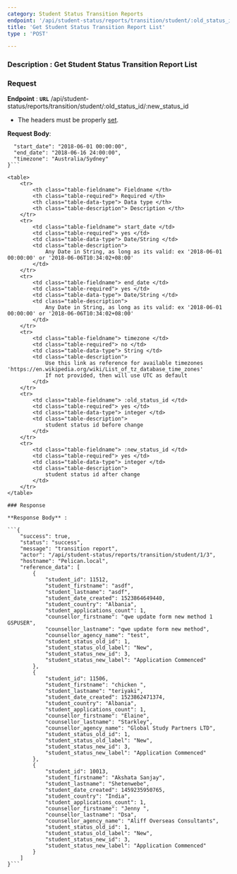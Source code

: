 ```yaml
---
category: Student Status Transition Reports
endpoint: '/api/student-status/reports/transition/student/:old_status_id/:new_status_id'
title: 'Get Student Status Transition Report List'
type : 'POST'

---
```

### **Description** : Get Student Status Transition Report List

### Request

**Endpoint** : **`URL`** /api/student-status/reports/transition/student/:old_status_id/:new_status_id

* The headers must be properly [set](#/Info-setting-headers).

**Request Body**: 

```{
  "start_date": "2018-06-01 00:00:00",
  "end_date": "2018-06-16 24:00:00",
  "timezone": "Australia/Sydney"
}```

<table>
	<tr>
		<th class="table-fieldname"> Fieldname </th>
		<th class="table-required"> Required </th>    
		<th class="table-data-type"> Data type </th>
		<th class="table-description"> Description </th>
	</tr>
	<tr>
		<td class="table-fieldname"> start_date </td>
        <td class="table-required"> yes </td>
		<td class="table-data-type"> Date/String </td>
		<td class="table-description">
            Any Date in String, as long as its valid: ex '2018-06-01 00:00:00' or '2018-06-06T10:34:02+08:00'
        </td>
	</tr>  
	<tr>
		<td class="table-fieldname"> end_date </td>
        <td class="table-required"> yes </td>
		<td class="table-data-type"> Date/String </td>
		<td class="table-description">
            Any Date in String, as long as its valid: ex '2018-06-01 00:00:00' or '2018-06-06T10:34:02+08:00'
        </td>
	</tr> 
	<tr>
		<td class="table-fieldname"> timezone </td>
        <td class="table-required"> no </td>
		<td class="table-data-type"> String </td>
		<td class="table-description">
            Use this link as reference for available timezones 'https://en.wikipedia.org/wiki/List_of_tz_database_time_zones'
            If not provided, then will use UTC as default
        </td>
	</tr>    
	<tr>
		<td class="table-fieldname"> :old_status_id </td>
        <td class="table-required"> yes </td>
		<td class="table-data-type"> integer </td>
		<td class="table-description">
            student status id before change
        </td>
	</tr>        
	<tr>
		<td class="table-fieldname"> :new_status_id </td>
        <td class="table-required"> yes </td>
		<td class="table-data-type"> integer </td>
		<td class="table-description">
            student status id after change
        </td>
	</tr>          
</table>

### Response 

**Response Body** : 

```{
    "success": true,
    "status": "success",
    "message": "transition report",
    "actor": "/api/student-status/reports/transition/student/1/3",
    "hostname": "Pelican.local",
    "reference_data": [
        {
            "student_id": 11512,
            "student_firstname": "asdf",
            "student_lastname": "asdf",
            "student_date_created": 1523864649440,
            "student_country": "Albania",
            "student_applications_count": 1,
            "counsellor_firstname": "qwe update form new method 1 GSPUSER",
            "counsellor_lastname": "qwe update form new method",
            "counsellor_agency_name": "test",
            "student_status_old_id": 1,
            "student_status_old_label": "New",
            "student_status_new_id": 3,
            "student_status_new_label": "Application Commenced"
        },
        {
            "student_id": 11506,
            "student_firstname": "chicken ",
            "student_lastname": "teriyaki",
            "student_date_created": 1523862471374,
            "student_country": "Albania",
            "student_applications_count": 1,
            "counsellor_firstname": "Elaine",
            "counsellor_lastname": "Starkley",
            "counsellor_agency_name": "Global Study Partners LTD",
            "student_status_old_id": 1,
            "student_status_old_label": "New",
            "student_status_new_id": 3,
            "student_status_new_label": "Application Commenced"
        },
        {
            "student_id": 10013,
            "student_firstname": "Akshata Sanjay",
            "student_lastname": "Shetenwebe",
            "student_date_created": 1459235950765,
            "student_country": "India",
            "student_applications_count": 1,
            "counsellor_firstname": "Jenny ",
            "counsellor_lastname": "Dsa",
            "counsellor_agency_name": "Aliff Overseas Consultants",
            "student_status_old_id": 1,
            "student_status_old_label": "New",
            "student_status_new_id": 3,
            "student_status_new_label": "Application Commenced"
        }
    ]
}```